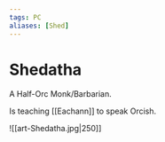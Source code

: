 ```yaml
---
tags: PC 
aliases: [Shed]
---
```

# Shedatha
A Half-Orc Monk/Barbarian.

Is teaching [[Eachann]] to speak Orcish.

![[art-Shedatha.jpg|250]]




